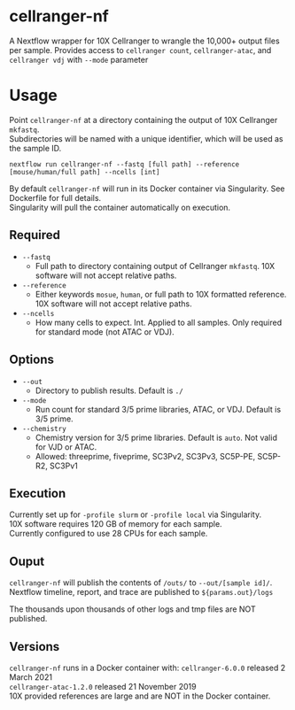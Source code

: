 # cellranger-nf
A Nextflow wrapper for 10X Cellranger to wrangle the 10,000+ output files per sample. 
Provides access to `cellranger count`, `cellranger-atac`, and `cellranger vdj` with `--mode` parameter

# Usage
Point `cellranger-nf` at a directory containing the output of 10X Cellranger `mkfastq`.  
Subdirectories will be named with a unique identifier, which will be used as the sample ID.  

```
nextflow run cellranger-nf --fastq [full path] --reference [mouse/human/full path] --ncells [int]
```

By default `cellranger-nf` will run in its Docker container via Singularity. See Dockerfile for full details.  
Singularity will pull the container automatically on execution.  

## Required
+ `--fastq`
    + Full path to directory containing output of Cellranger `mkfastq`. 10X software will not accept relative paths.
+ `--reference`
    + Either keywords `mosue`, `human`, or full path to 10X formatted reference. 10X software will not accept relative paths.
+ `--ncells`
    + How many cells to expect. Int. Applied to all samples. Only required for standard mode (not ATAC or VDJ).

## Options
+ `--out`
    + Directory to publish results. Default is `./`
+ `--mode`
    + Run count for standard 3/5 prime libraries, ATAC, or VDJ. Default is 3/5 prime.
+ `--chemistry`
    + Chemistry version for 3/5 prime libraries. Default is `auto`. Not valid for VJD or ATAC.
    + Allowed: threeprime, fiveprime, SC3Pv2, SC3Pv3, SC5P-PE, SC5P-R2, SC3Pv1

## Execution
Currently set up for `-profile slurm` or `-profile local` via Singularity.   
10X software requires 120 GB of memory for each sample.  
Currently configured to use 28 CPUs for each sample.  

## Ouput
`cellranger-nf` will publish the contents of `/outs/` to `--out/[sample id]/`. 
Nextflow timeline, report, and trace are published to `${params.out}/logs`

The thousands upon thousands of other logs and tmp files are NOT published.

## Versions
`cellranger-nf` runs in a Docker container with:
`cellranger-6.0.0` released 2 March 2021  
`cellranger-atac-1.2.0` released 21 November 2019  
10X provided references are large and are NOT in the Docker container.
